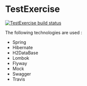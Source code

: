 # TestExercise


[![TestExercise build status](https://travis-ci.org/LayDan/TestExerciсe.svg)](https://travis-ci.org/LayDan/TestExercise)

The following technologies are used :

* Spring
* Hibernate
* H2DataBase
* Lombok
* Flyway
* Mock
* Swagger
* Travis
